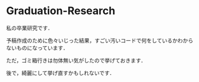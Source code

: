 # Graduation-Research
私の卒業研究です．

予稿作成のために色々いじった結果，すごい汚いコードで何をしているかわからないものになっています．

ただ，ゴミ箱行きは勿体無い気がしたので挙げておきます．

後で，綺麗にして挙げ直すかもしれないです．

